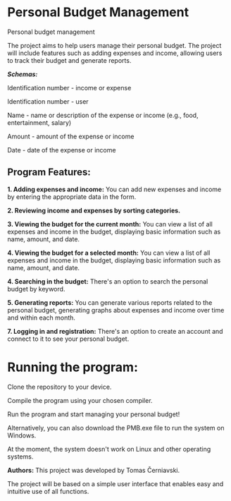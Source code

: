 # Personal Budget Management
Personal budget management

The project aims to help users manage their personal budget. The project will include features such as adding expenses and income, allowing users to track their budget and generate reports.

***Schemas:***

Identification number - income or expense

Identification number - user

Name - name or description of the expense or income (e.g., food, entertainment, salary)

Amount - amount of the expense or income

Date - date of the expense or income

## Program Features:

**1. Adding expenses and income:** You can add new expenses and income by entering the appropriate data in the form.

**2. Reviewing income and expenses by sorting categories.**

**3. Viewing the budget for the current month:** You can view a list of all expenses and income in the budget, displaying basic information such as name, amount, and date.

**4. Viewing the budget for a selected month:** You can view a list of all expenses and income in the budget, displaying basic information such as name, amount, and date.

**4. Searching in the budget:** There's an option to search the personal budget by keyword.

**5. Generating reports:** You can generate various reports related to the personal budget, generating graphs about expenses and income over time and within each month.

**7. Logging in and registration:** There's an option to create an account and connect to it to see your personal budget.

# Running the program:
Clone the repository to your device.

Compile the program using your chosen compiler.

Run the program and start managing your personal budget!

Alternatively, you can also download the PMB.exe file to run the system on Windows.

At the moment, the system doesn't work on Linux and other operating systems.

**Authors:**
This project was developed by Tomas Černiavski.

The project will be based on a simple user interface that enables easy and intuitive use of all functions.
